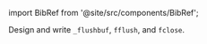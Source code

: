 import BibRef from '@site/src/components/BibRef';

Design and write `_flushbuf`, `fflush`, and `fclose`. <BibRef id='KR1988' pages='p. 179'></BibRef>